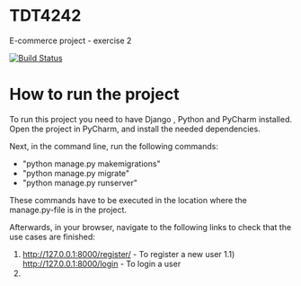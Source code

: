 # TDT4242
E-commerce project - exercise 2

[![Build Status](https://travis-ci.org/NoraTomas/TDT4242.svg?branch=master)](https://travis-ci.org/NoraTomas/TDT4242)

# How to run the project

To run this project you need to have Django , Python and PyCharm installed.
Open the project in PyCharm, and install the needed dependencies.

Next, in the command line, run the following commands:
 - "python manage.py makemigrations"
 - "python manage.py migrate"
 - "python manage.py runserver"

 These commands have to be executed in the location where the manage.py-file is
 in the project.

 Afterwards, in your browser, navigate to the following links to
 check that the use cases are finished:

 1) http://127.0.0.1:8000/register/ - To register a new user
 1.1) http://127.0.0.1:8000/login - To login a user
 2)





